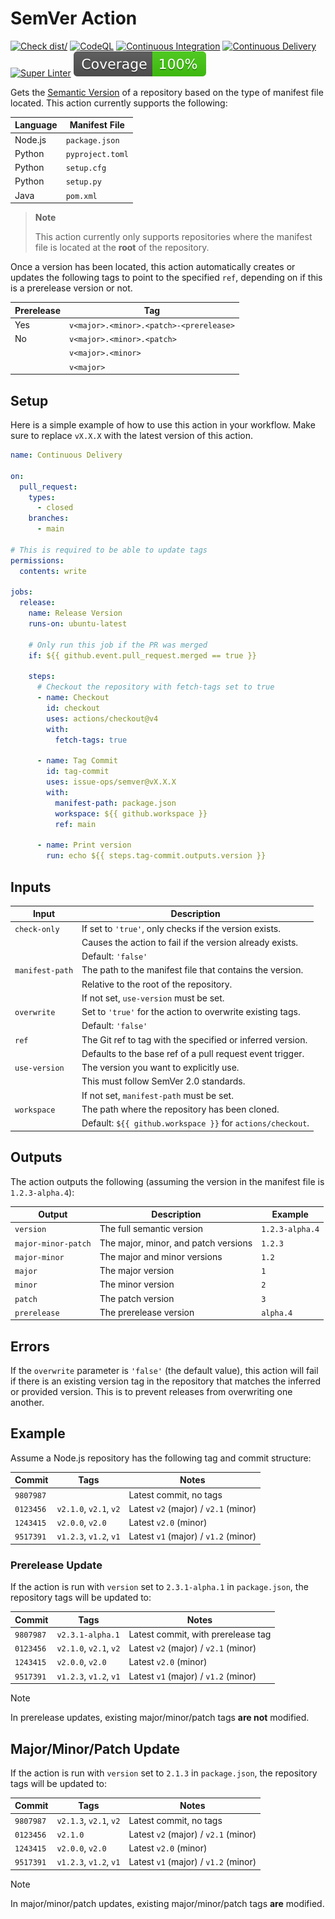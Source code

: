 # SemVer Action

[![Check dist/](https://github.com/issue-ops/semver/actions/workflows/check-dist.yml/badge.svg)](https://github.com/issue-ops/semver/actions/workflows/check-dist.yml)
[![CodeQL](https://github.com/issue-ops/semver/actions/workflows/codeql.yml/badge.svg)](https://github.com/issue-ops/semver/actions/workflows/codeql.yml)
[![Continuous Integration](https://github.com/issue-ops/semver/actions/workflows/continuous-integration.yml/badge.svg)](https://github.com/issue-ops/semver/actions/workflows/continuous-integration.yml)
[![Continuous Delivery](https://github.com/issue-ops/semver/actions/workflows/continuous-delivery.yml/badge.svg)](https://github.com/issue-ops/semver/actions/workflows/continuous-delivery.yml)
[![Super Linter](https://github.com/issue-ops/semver/actions/workflows/super-linter.yml/badge.svg)](https://github.com/issue-ops/semver/actions/workflows/super-linter.yml)
[![Code Coverage](./badges/coverage.svg)](./badges/coverage.svg)

Gets the [Semantic Version](https://semver.org/) of a repository based on the
type of manifest file located. This action currently supports the following:

| Language | Manifest File    |
| -------- | ---------------- |
| Node.js  | `package.json`   |
| Python   | `pyproject.toml` |
| Python   | `setup.cfg`      |
| Python   | `setup.py`       |
| Java     | `pom.xml`        |

> **Note**
>
> This action currently only supports repositories where the manifest file is
> located at the **root** of the repository.

Once a version has been located, this action automatically creates or updates
the following tags to point to the specified `ref`, depending on if this is a
prerelease version or not.

| Prerelease | Tag                                     |
| ---------- | --------------------------------------- |
| Yes        | `v<major>.<minor>.<patch>-<prerelease>` |
| No         | `v<major>.<minor>.<patch>`              |
|            | `v<major>.<minor>`                      |
|            | `v<major>`                              |

## Setup

Here is a simple example of how to use this action in your workflow. Make sure
to replace `vX.X.X` with the latest version of this action.

```yml
name: Continuous Delivery

on:
  pull_request:
    types:
      - closed
    branches:
      - main

# This is required to be able to update tags
permissions:
  contents: write

jobs:
  release:
    name: Release Version
    runs-on: ubuntu-latest

    # Only run this job if the PR was merged
    if: ${{ github.event.pull_request.merged == true }}

    steps:
      # Checkout the repository with fetch-tags set to true
      - name: Checkout
        id: checkout
        uses: actions/checkout@v4
        with:
          fetch-tags: true

      - name: Tag Commit
        id: tag-commit
        uses: issue-ops/semver@vX.X.X
        with:
          manifest-path: package.json
          workspace: ${{ github.workspace }}
          ref: main

      - name: Print version
        run: echo ${{ steps.tag-commit.outputs.version }}
```

## Inputs

| Input           | Description                                                |
| --------------- | ---------------------------------------------------------- |
| `check-only`    | If set to `'true'`, only checks if the version exists.     |
|                 | Causes the action to fail if the version already exists.   |
|                 | Default: `'false'`                                         |
| `manifest-path` | The path to the manifest file that contains the version.   |
|                 | Relative to the root of the repository.                    |
|                 | If not set, `use-version` must be set.                     |
| `overwrite`     | Set to `'true'` for the action to overwrite existing tags. |
|                 | Default: `'false'`                                         |
| `ref`           | The Git ref to tag with the specified or inferred version. |
|                 | Defaults to the base ref of a pull request event trigger.  |
| `use-version`   | The version you want to explicitly use.                    |
|                 | This must follow SemVer 2.0 standards.                     |
|                 | If not set, `manifest-path` must be set.                   |
| `workspace`     | The path where the repository has been cloned.             |
|                 | Default: `${{ github.workspace }}` for `actions/checkout`. |

## Outputs

The action outputs the following (assuming the version in the manifest file is
`1.2.3-alpha.4`):

| Output              | Description                          | Example         |
| ------------------- | ------------------------------------ | --------------- |
| `version`           | The full semantic version            | `1.2.3-alpha.4` |
| `major-minor-patch` | The major, minor, and patch versions | `1.2.3`         |
| `major-minor`       | The major and minor versions         | `1.2`           |
| `major`             | The major version                    | `1`             |
| `minor`             | The minor version                    | `2`             |
| `patch`             | The patch version                    | `3`             |
| `prerelease`        | The prerelease version               | `alpha.4`       |

## Errors

If the `overwrite` parameter is `'false'` (the default value), this action will
fail if there is an existing version tag in the repository that matches the
inferred or provided version. This is to prevent releases from overwriting one
another.

## Example

Assume a Node.js repository has the following tag and commit structure:

| Commit    | Tags                   | Notes                                |
| --------- | ---------------------- | ------------------------------------ |
| `9807987` |                        | Latest commit, no tags               |
| `0123456` | `v2.1.0`, `v2.1`, `v2` | Latest `v2` (major) / `v2.1` (minor) |
| `1243415` | `v2.0.0`, `v2.0`       | Latest `v2.0` (minor)                |
| `9517391` | `v1.2.3`, `v1.2`, `v1` | Latest `v1` (major) / `v1.2` (minor) |

### Prerelease Update

If the action is run with `version` set to `2.3.1-alpha.1` in `package.json`,
the repository tags will be updated to:

| Commit    | Tags                   | Notes                                |
| --------- | ---------------------- | ------------------------------------ |
| `9807987` | `v2.3.1-alpha.1`       | Latest commit, with prerelease tag   |
| `0123456` | `v2.1.0`, `v2.1`, `v2` | Latest `v2` (major) / `v2.1` (minor) |
| `1243415` | `v2.0.0`, `v2.0`       | Latest `v2.0` (minor)                |
| `9517391` | `v1.2.3`, `v1.2`, `v1` | Latest `v1` (major) / `v1.2` (minor) |

> [!NOTE]
>
> In prerelease updates, existing major/minor/patch tags **are not** modified.

## Major/Minor/Patch Update

If the action is run with `version` set to `2.1.3` in `package.json`, the
repository tags will be updated to:

| Commit    | Tags                   | Notes                                |
| --------- | ---------------------- | ------------------------------------ |
| `9807987` | `v2.1.3`, `v2.1`, `v2` | Latest commit, no tags               |
| `0123456` | `v2.1.0`               | Latest `v2` (major) / `v2.1` (minor) |
| `1243415` | `v2.0.0`, `v2.0`       | Latest `v2.0` (minor)                |
| `9517391` | `v1.2.3`, `v1.2`, `v1` | Latest `v1` (major) / `v1.2` (minor) |

> [!NOTE]
>
> In major/minor/patch updates, existing major/minor/patch tags **are**
> modified.
